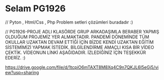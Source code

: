 # Selam PG1926 
// Pyton , Html/Css , Php Problem setleri çözümleri buradadır :)

// PG1926-PROJE ADLI KLASÖRDE GRUP ARKADAŞIMLA BERABER YAPMIŞ OLDUĞUM PROJEMİZ YER ALMAKTADIR. PANDEMİ DÖNEMİNDE TÜM OKULLAR UZAKTAN DEVAM ETTİĞİ İÇİN BİZDE KENDİ UZAKTAN EĞİTİM SİSTEMİMİZİ YAPMAK İSTEDİK. BİLGİLENDİRME AMAÇLI KISA BİR VİDEO ÇEKTİK. VİDEONUN LİNKİ AŞAĞIDADIR. İZLEDİĞİNİZ İÇİN TEŞEKKÜR EDERİZ. :)

https://drive.google.com/file/d/1tcpiO6mTAXT8M8Xq4C9n7QKJL6I5eGj5/view?usp=sharing

